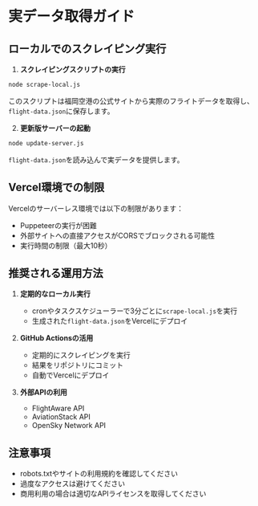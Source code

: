 # 実データ取得ガイド

## ローカルでのスクレイピング実行

1. **スクレイピングスクリプトの実行**
```bash
node scrape-local.js
```

このスクリプトは福岡空港の公式サイトから実際のフライトデータを取得し、`flight-data.json`に保存します。

2. **更新版サーバーの起動**
```bash
node update-server.js
```

`flight-data.json`を読み込んで実データを提供します。

## Vercel環境での制限

Vercelのサーバーレス環境では以下の制限があります：
- Puppeteerの実行が困難
- 外部サイトへの直接アクセスがCORSでブロックされる可能性
- 実行時間の制限（最大10秒）

## 推奨される運用方法

1. **定期的なローカル実行**
   - cronやタスクスケジューラーで3分ごとに`scrape-local.js`を実行
   - 生成された`flight-data.json`をVercelにデプロイ

2. **GitHub Actionsの活用**
   - 定期的にスクレイピングを実行
   - 結果をリポジトリにコミット
   - 自動でVercelにデプロイ

3. **外部APIの利用**
   - FlightAware API
   - AviationStack API
   - OpenSky Network API

## 注意事項

- robots.txtやサイトの利用規約を確認してください
- 過度なアクセスは避けてください
- 商用利用の場合は適切なAPIライセンスを取得してください